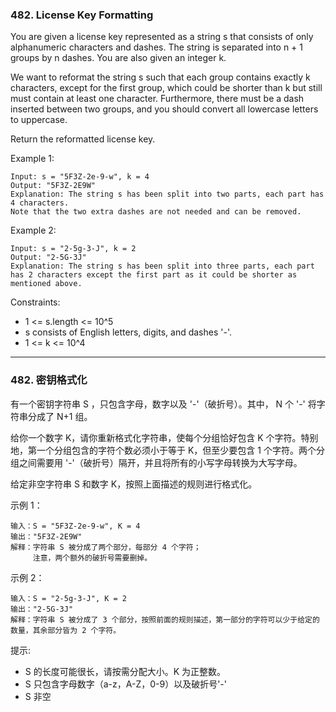 ### 482. License Key Formatting
You are given a license key represented as a string s that consists of only alphanumeric characters and dashes. The string is separated into n + 1 groups by n dashes. You are also given an integer k.

We want to reformat the string s such that each group contains exactly k characters, except for the first group, which could be shorter than k but still must contain at least one character. Furthermore, there must be a dash inserted between two groups, and you should convert all lowercase letters to uppercase.

Return the reformatted license key.



Example 1:

	Input: s = "5F3Z-2e-9-w", k = 4
	Output: "5F3Z-2E9W"
	Explanation: The string s has been split into two parts, each part has 4 characters.
	Note that the two extra dashes are not needed and can be removed.

Example 2:

	Input: s = "2-5g-3-J", k = 2
	Output: "2-5G-3J"
	Explanation: The string s has been split into three parts, each part has 2 characters except the first part as it could be shorter as mentioned above.



Constraints:

* 1 <= s.length <= 10^5
* s consists of English letters, digits, and dashes '-'.
* 1 <= k <= 10^4


----

### 482. 密钥格式化
有一个密钥字符串 S ，只包含字母，数字以及 '-'（破折号）。其中， N 个 '-' 将字符串分成了 N+1 组。

给你一个数字 K，请你重新格式化字符串，使每个分组恰好包含 K 个字符。特别地，第一个分组包含的字符个数必须小于等于 K，但至少要包含 1 个字符。两个分组之间需要用 '-'（破折号）隔开，并且将所有的小写字母转换为大写字母。

给定非空字符串 S 和数字 K，按照上面描述的规则进行格式化。



示例 1：

	输入：S = "5F3Z-2e-9-w", K = 4
	输出："5F3Z-2E9W"
	解释：字符串 S 被分成了两个部分，每部分 4 个字符；
		 注意，两个额外的破折号需要删掉。

示例 2：

	输入：S = "2-5g-3-J", K = 2
	输出："2-5G-3J"
	解释：字符串 S 被分成了 3 个部分，按照前面的规则描述，第一部分的字符可以少于给定的数量，其余部分皆为 2 个字符。



提示:

* S 的长度可能很长，请按需分配大小。K 为正整数。
* S 只包含字母数字（a-z，A-Z，0-9）以及破折号'-'
* S 非空

